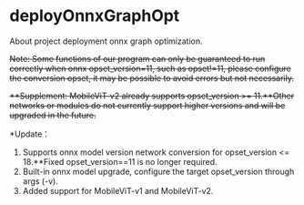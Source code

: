 # deployOnnxGraphOpt

About project deployment onnx graph optimization.

~~Note: Some functions of our program can only be guaranteed to run correctly when onnx opset_version=11, such as opset!=11, please configure the conversion opset, it may be possible to avoid errors but not necessarily.~~

~~**Supplement: MobileViT-v2 already supports opset_version >= 11.**Other networks or modules do not currently support higher versions and will be upgraded in the future.~~


*Update：

1. Supports onnx model version network conversion for opset_version <= 18.**Fixed opset_version==11 is no longer required.
2. Built-in onnx model upgrade, configure the target opset_version through args (-v).
3. Added support for MobileViT-v1 and MobileViT-v2.
